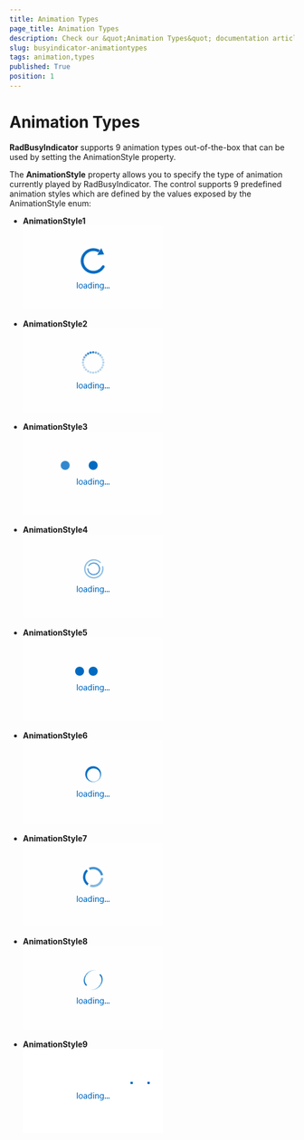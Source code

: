 ```yaml
---
title: Animation Types
page_title: Animation Types
description: Check our &quot;Animation Types&quot; documentation article for RadBusyIndicator for UWP control.
slug: busyindicator-animationtypes
tags: animation,types
published: True
position: 1
---
```


# Animation Types

**RadBusyIndicator** supports 9 animation types out-of-the-box that can be used by setting the AnimationStyle property.

The **AnimationStyle** property allows you to specify the type of animation currently played by RadBusyIndicator. The control supports 9 predefined animation styles which are defined by the values exposed by the AnimationStyle enum:

* **AnimationStyle1**  
![RadBusyIndicator Animation Style 1](images/AnimationStyle1.gif)

* **AnimationStyle2**  
![RadBusyIndicator Animation Style 2](images/AnimationStyle2.gif)

* **AnimationStyle3**  
![RadBusyIndicator Animation Style 3](images/AnimationStyle3.gif)

* **AnimationStyle4**  
![RadBusyIndicator Animation Style 4](images/AnimationStyle4.gif)

* **AnimationStyle5**  
![RadBusyIndicator Animation Style 5](images/AnimationStyle5.gif)

* **AnimationStyle6**  
![RadBusyIndicator Animation Style 6](images/AnimationStyle6.gif)

* **AnimationStyle7**  
![RadBusyIndicator Animation Style 7](images/AnimationStyle7.gif)

* **AnimationStyle8**  
![RadBusyIndicator Animation Style 8](images/AnimationStyle8.gif)

* **AnimationStyle9**  
![RadBusyIndicator Animation Style 9](images/AnimationStyle9.gif)
